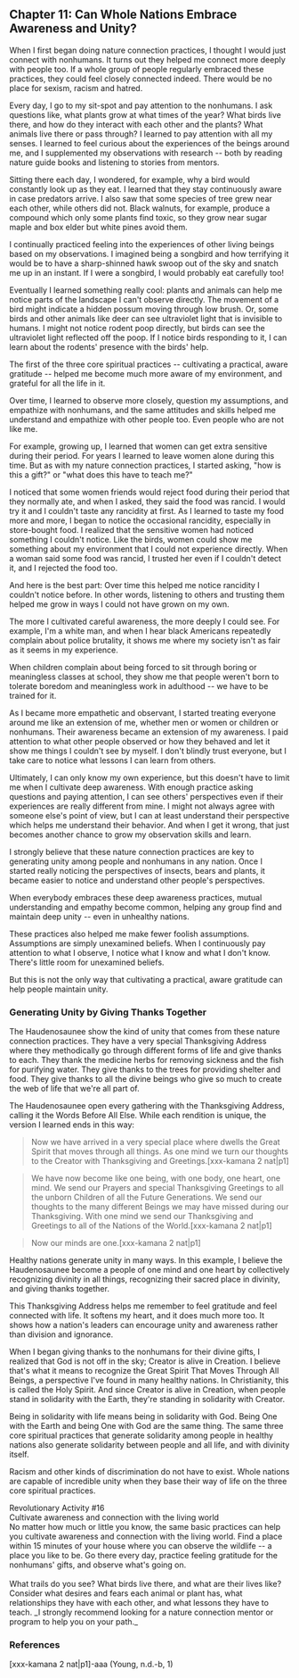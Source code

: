 ## Chapter 11: Can Whole Nations Embrace Awareness and Unity?

When I first began doing nature connection practices, I thought I would just connect with nonhumans. It turns out they helped me connect more deeply with people too. If a whole group of people regularly embraced these practices, they could feel closely connected indeed. There would be no place for sexism, racism and hatred.

Every day, I go to my sit-spot and pay attention to the nonhumans. I ask questions like, what plants grow at what times of the year? What birds live there, and how do they interact with each other and the plants? What animals live there or pass through? I learned to pay attention with all my senses. I learned to feel curious about the experiences of the beings around me, and I supplemented my observations with research -- both by reading nature guide books and listening to stories from mentors.

Sitting there each day, I wondered, for example, why a bird would constantly look up as they eat. I learned that they stay continuously aware in case predators arrive. I also saw that some species of tree grew near each other, while others did not. Black walnuts, for example, produce a compound which only some plants find toxic, so they grow near sugar maple and box elder but white pines avoid them.

I continually practiced feeling into the experiences of other living beings based on my observations. I imagined being a songbird and how terrifying it would be to have a sharp-shinned hawk swoop out of the sky and snatch me up in an instant. If I were a songbird, I would probably eat carefully too!

Eventually I learned something really cool: plants and animals can help me notice parts of the landscape I can't observe directly. The movement of a bird might indicate a hidden possum moving through low brush. Or, some birds and other animals like deer can see ultraviolet light that is invisible to humans. I might not notice rodent poop directly, but birds can see the ultraviolet light reflected off the poop. If I notice birds responding to it, I can learn about the rodents' presence with the birds' help.

The first of the three core spiritual practices -- cultivating a practical, aware gratitude -- helped me become much more aware of my environment, and grateful for all the life in it.

Over time, I learned to observe more closely, question my assumptions, and empathize with nonhumans, and the same attitudes and skills helped me understand and empathize with other people too. Even people who are not like me.

For example, growing up, I learned that women can get extra sensitive during their period. For years I learned to leave women alone during this time. But as with my nature connection practices, I started asking, "how is this a gift?" or "what does this have to teach me?"

I noticed that some women friends would reject food during their period that they normally ate, and when I asked, they said the food was rancid. I would try it and I couldn't taste any rancidity at first. As I learned to taste my food more and more, I began to notice the occasional rancidity, especially in store-bought food. I realized that the sensitive women had noticed something I couldn't notice. Like the birds, women could show me something about my environment that I could not experience directly. When a woman said some food was rancid, I trusted her even if I couldn't detect it, and I rejected the food too.

And here is the best part: Over time this helped me notice rancidity I couldn't notice before. In other words, listening to others and trusting them helped me grow in ways I could not have grown on my own.

The more I cultivated careful awareness, the more deeply I could see. For example, I'm a white man, and when I hear black Americans repeatedly complain about police brutality, it shows me where my society isn't as fair as it seems in my experience.

When children complain about being forced to sit through boring or meaningless classes at school, they show me that people weren't born to tolerate boredom and meaningless work in adulthood -- we have to be trained for it.

As I became more empathetic and observant, I started treating everyone around me like an extension of me, whether men or women or children or nonhumans. Their awareness became an extension of my awareness. I paid attention to what other people observed or how they behaved and let it show me things I couldn't see by myself. I don't blindly trust everyone, but I take care to notice what lessons I can learn from others.

Ultimately, I can only know my own experience, but this doesn't have to limit me when I cultivate deep awareness. With enough practice asking questions and paying attention, I can see others' perspectives even if their experiences are really different from mine. I might not always agree with someone else's point of view, but I can at least understand their perspective which helps me understand their behavior. And when I get it wrong, that just becomes another chance to grow my observation skills and learn.

I strongly believe that these nature connection practices are key to generating unity among people and nonhumans in any nation. Once I started really noticing the perspectives of insects, bears and plants, it became easier to notice and understand other people's perspectives.

When everybody embraces these deep awareness practices, mutual understanding and empathy become common, helping any group find and maintain deep unity -- even in unhealthy nations.

These practices also helped me make fewer foolish assumptions. Assumptions are simply unexamined beliefs. When I continuously pay attention to what I observe, I notice what I know and what I don't know. There's little room for unexamined beliefs.

But this is not the only way that cultivating a practical, aware gratitude can help people maintain unity.

### Generating Unity by Giving Thanks Together

The Haudenosaunee show the kind of unity that comes from these nature connection practices. They have a very special Thanksgiving Address where they methodically go through different forms of life and give thanks to each. They thank the medicine herbs for removing sickness and the fish for purifying water. They give thanks to the trees for providing shelter and food. They give thanks to all the divine beings who give so much to create the web of life that we're all part of.

The Haudenosaunee open every gathering with the Thanksgiving Address, calling it the Words Before All Else. While each rendition is unique, the version I learned ends in this way:

> Now we have arrived in a very special place where dwells the Great Spirit that moves through all things. As one mind we turn our thoughts to the Creator with Thanksgiving and Greetings.[xxx-kamana 2 nat|p1]

> We have now become like one being, with one body, one heart, one mind. We send our Prayers and special Thanksgiving Greetings to all the unborn Children of all the Future Generations. We send our thoughts to the many different Beings we may have missed during our Thanksgiving. With one mind we send our Thanksgiving and Greetings to all of the Nations of the World.[xxx-kamana 2 nat|p1]

> Now our minds are one.[xxx-kamana 2 nat|p1]

Healthy nations generate unity in many ways. In this example, I believe the Haudenosaunee become a people of one mind and one heart by collectively recognizing divinity in all things, recognizing their sacred place in divinity, and giving thanks together.

This Thanksgiving Address helps me remember to feel gratitude and feel connected with life. It softens my heart, and it does much more too. It shows how a nation's leaders can encourage unity and awareness rather than division and ignorance.

When I began giving thanks to the nonhumans for their divine gifts, I realized that God is not off in the sky; Creator is alive in Creation. I believe that's what it means to recognize the Great Spirit That Moves Through All Beings, a perspective I've found in many healthy nations. In Christianity, this is called the Holy Spirit. And since Creator is alive in Creation, when people stand in solidarity with the Earth, they're standing in solidarity with Creator.

Being in solidarity with life means being in solidarity with God. Being One with the Earth and being One with God are the same thing. The same three core spiritual practices that generate solidarity among people in healthy nations also generate solidarity between people and all life, and with divinity itself.

Racism and other kinds of discrimination do not have to exist. Whole nations are capable of incredible unity when they base their way of life on the three core spiritual practices.

<div class="rev-act"><div class="rev-act-header">Revolutionary Activity #16<br/>Cultivate awareness and connection with the living world</div>
<div class="rev-act-body">No matter how much or little you know, the same basic practices can help you cultivate awareness and connection with the living world. Find a place within 15 minutes of your house where you can observe the wildlife -- a place you like to be. Go there every day, practice feeling gratitude for the nonhumans' gifts, and observe what's going on.<br/><br/>What trails do you see? What birds live there, and what are their lives like? Consider what desires and fears each animal or plant has, what relationships they have with each other, and what lessons they have to teach. _I strongly recommend looking for a nature connection mentor or program to help you on your path._</div></div>

### References

[xxx-kamana 2 nat|p1]-aaa (Young, n.d.-b, 1)